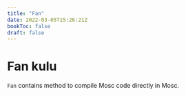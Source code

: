 ```yaml
---
title: "Fan"
date: 2022-03-05T15:26:21Z
bookToc: false
draft: false
---
```


# Fan kulu
`Fan` contains method to compile Mosc code directly in Mosc. 